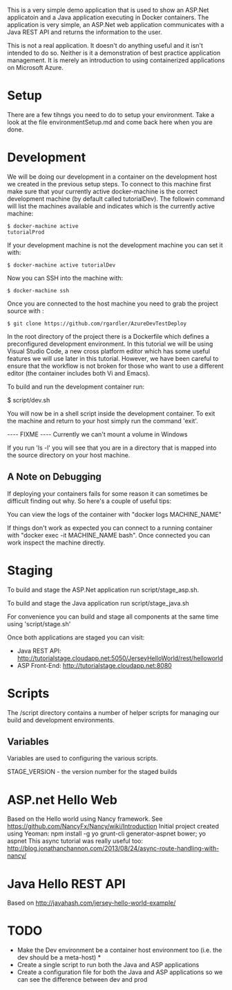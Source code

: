 This is a very simple demo application that is used to show an ASP.Net
applicatoin and a Java application executing in Docker containers. The
application is very simple, an ASP.Net web application communicates
with a Java REST API and returns the information to the user.

This is not a real application. It doesn't do anything useful and it
isn't intended to do so. Neither is it a demonstration of best
practice application management. It is merely an introduction to using
containerized applications on Microsoft Azure.

# Setup #

There are a few tihngs you need to do to setup your environment. Take
a look at the file environmentSetup.md and come back here when you are 
done.

# Development #

We will be doing our development in a container on the development host
we created in the previous setup steps. To connect to this machine first
make sure that your currently active docker-machine is the correct
development machine (by default called tutorialDev). The followin 
command will list the machines available and indicates which is the
currently active machine:

    $ docker-machine active
    tutorialProd

If your development machine is not the development machine you can set it
with:

    $ docker-machine active tutorialDev

Now you can SSH into the machine with:

    $ docker-machine ssh
    
Once you are connected to the host machine you need to grab the project
source with :

    $ git clone https://github.com/rgardler/AzureDevTestDeploy

In the root directory of the project there is a Dockerfile which defines
a preconfigured development environment. In this tutorial we will be using 
Visual Studio Code, a new cross platform editor which has some useful 
features we will use later in this tutorial. However, we have been
careful to ensure that the workflow is not broken for those who want to
use a different editor (the container includes both Vi and Emacs).

To build and run the development container run:

$ script/dev.sh

You will now be in a shell script inside the development container. To 
exit the machine and return to your host simply run the command 'exit'.

---- FIXME ----
Currently we can't mount a volume in Windows

If you run 'ls -l' you will see that you are in a directory that is mapped
into the source directory on your host machine.

## A Note on Debugging ##

If deploying your containers fails for some reason it can sometimes be
difficult finding out why. So here's a couple of useful tips:

You can view the logs of the container with "docker logs MACHINE_NAME"

If things don't work as expected you can connect to a running container 
with "docker exec -it MACHINE_NAME bash". Once connected you can work
inspect the machine directly.

# Staging #

To build and stage the ASP.Net application run script/stage_asp.sh.

To build and stage the Java application run script/stage_java.sh

For convenience you can build and stage all components at the same time
using 'script/stage.sh'

Once both applications are staged you can visit:
  * Java REST API: http://tutorialstage.cloudapp.net:5050/JerseyHelloWorld/rest/helloworld 
  * ASP Front-End: http://tutorialstage.cloudapp.net:8080

# Scripts #

The /script directory contains a number of helper scripts for managing
our build and development environments.

## Variables ##

Variables are used to configuring the various scripts.

STAGE_VERSION - the version number for the staged builds

# ASP.net Hello Web #

Based on the Hello world using Nancy framework. See https://github.com/NancyFx/Nancy/wiki/Introduction
Initial project created using Yeoman: npm install -g yo grunt-cli generator-aspnet bower; yo aspnet
This async tutorial was really useful too: http://blog.jonathanchannon.com/2013/08/24/async-route-handling-with-nancy/


# Java Hello REST API #

Based on http://javahash.com/jersey-hello-world-example/

# TODO

  * Make the Dev environment be a container host environment too (i.e. the dev should be a meta-host)
    * 
  * Create a single script to run both the Java and ASP applications
  * Create a configuration file for both the Java and ASP applications so we can see the difference between dev and prod

